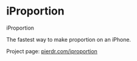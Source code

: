 iProportion
===========

iProportion

The fastest way to make proportion on an iPhone. 


Project page: [pierdr.com/iproportion](http://www.pierdr.com/projects/iproportion/ "pierdr webpage")
